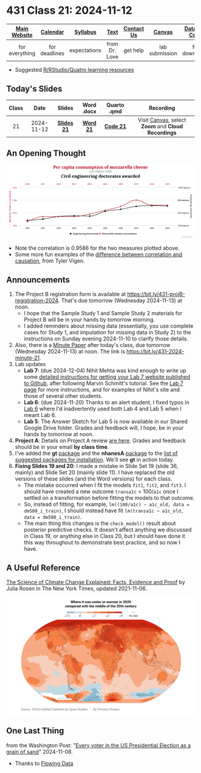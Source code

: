 # 431 Class 21: 2024-11-12

[Main Website](https://thomaselove.github.io/431-2024/) | [Calendar](https://thomaselove.github.io/431-2024/calendar.html) | [Syllabus](https://thomaselove.github.io/431-syllabus-2024/) | [Text](https://thomaselove.github.io/431-book/) | [Contact Us](https://thomaselove.github.io/431-2024/contact.html) | [Canvas](https://canvas.case.edu) | [Data and Code](https://github.com/THOMASELOVE/431-data)
:-----------: | :--------------: | :----------: | :---------: | :-------------: | :-----------: | :------------:
for everything | for deadlines | expectations | from Dr. Love | get help | lab submission | for downloads

- Suggested [R/RStudio/Quatro learning resources](https://thomaselove.github.io/431-2024/resources.html)

## Today's Slides

Class | Date | Slides | Word .docx | Quarto .qmd | Recording
:---: | :--------: | :------: | :------: | :------: | :-------------:
21 | 2024-11-12 | **[Slides 21](https://thomaselove.github.io/431-slides-2024/class21.html)** | **[Word 21](https://thomaselove.github.io/431-slides-2024/class21w.docx)** | **[Code 21](https://github.com/THOMASELOVE/431-slides-2024/blob/main/class21.qmd)** | Visit [Canvas](https://canvas.case.edu/), select **Zoom** and **Cloud Recordings**

## An Opening Thought

![](spurious.png) 

- Note the correlation is 0.9586 for the two measures plotted above.
- Some more fun examples of the [difference between correlation and causation](http://www.tylervigen.com/spurious-correlations), from Tyler Vigen.

## Announcements

1. The Project B registration form is available at <https://bit.ly/431-projB-registration-2024>. That's due tomorrow (Wednesday 2024-11-13) at noon.
    - I hope that the Sample Study 1 and Sample Study 2 materials for Project B will be in your hands by tomorrow morning.
    - I added reminders about missing data (essentially, you use complete cases for Study 1, and imputation for missing data in Study 2) to the instructions on Sunday evening 2024-11-10 to clarify those details.
2. Also, there is a [Minute Paper](https://bit.ly/431-2024-minute-21) after today's class, due tomorrow (Wednesday 2024-11-13) at noon. The link is <https://bit.ly/431-2024-minute-21>.
3. Lab updates
    - **Lab 7**: (due 2024-12-04) Nihit Mehta was kind enough to write up some [detailed instructions for getting your Lab 7 website published to Github](https://github.com/THOMASELOVE/431-labs-2024/blob/main/lab7/lab7_publishing_advice_for_github.pdf), after following Marvin Schmitt's tutorial. See the [Lab 7 page](https://github.com/THOMASELOVE/431-labs-2024/blob/main/lab7/README.md) for more instructions, and for examples of Nihit's site and those of several other students.
    - **Lab 6**: (due 2024-11-20) Thanks to an alert student, I fixed typos in [Lab 6](https://github.com/THOMASELOVE/431-labs-2024/blob/main/lab6/README.md) where I'd inadvertently used both Lab 4 and Lab 5 when I meant Lab 6.
    - **Lab 5**: The Answer Sketch for Lab 5 is now available in our Shared Google Drive folder. Grades and feedback will, I hope, be in your hands by tomorrow at noon.
4. **Project A**: Details on Project A review [are here](https://github.com/THOMASELOVE/431-classes-2024/blob/main/projectA/portfolio_review.md). Grades and feedback should be in your email **by class time**.
5. I've added the **gt** [package](https://gt.rstudio.com/) and the **nhanesA** [package](https://cran.r-project.org/web/packages/nhanesA/vignettes/Introducing_nhanesA.html) to the [list of suggested packages for installation](https://github.com/THOMASELOVE/431-packages). We'll see **gt** in action today.
6. **Fixing Slides 19 and 20**: I made a mistake in Slide Set 19 (slide 36, mainly) and Slide Set 20 (mainly slide 11). I have replaced the old versions of these slides (and the Word versions) for each class.
    - The mistake occurred when I fit the models `fit1`, `fit2`, and `fit3`. I should have created a new outcome `transa1c` = 100/`a1c` once I settled on a transformation before fitting the models to that outcome.
    - So, instead of fitting, for example, `lm((100/a1c) ~ a1c_old, data = dm500_i_train)`, I should instead have fit `lm(transa1c ~ a1c_old, data = dm500_i_train)`.
    - The main thing this changes is the `check_model()` result about posterior predictive checks. It doesn't affect anything we discussed in Class 19, or anything else in Class 20, but I should have done it this way throughout to demonstrate best practice, and so now I have.

## A Useful Reference

[The Science of Climate Change Explained: Facts, Evidence and Proof](https://www.nytimes.com/article/climate-change-global-warming-faq.html) by Julia Rosen in The New York Times, updated 2021-11-06.

![](climate_nyt.png)

  
## One Last Thing

from the Washington Post: "[Every voter in the US Presidential Election as a grain of sand](https://www.washingtonpost.com/elections/interactive/2024/2024-election-vote-map/?pwapi_token=eyJ0eXAiOiJKV1QiLCJhbGciOiJIUzI1NiJ9.eyJyZWFzb24iOiJnaWZ0IiwibmJmIjoxNzMxMzAxMjAwLCJpc3MiOiJzdWJzY3JpcHRpb25zIiwiZXhwIjoxNzMyNjgzNTk5LCJpYXQiOjE3MzEzMDEyMDAsImp0aSI6IjIwZWQ2YWU1LTQwYjEtNDQwNC1hNjc2LWMxNzZhMTlhNGNlOSIsInVybCI6Imh0dHBzOi8vd3d3Lndhc2hpbmd0b25wb3N0LmNvbS9lbGVjdGlvbnMvaW50ZXJhY3RpdmUvMjAyNC8yMDI0LWVsZWN0aW9uLXZvdGUtbWFwLyJ9.ON4zLEKjBGQNlm_4d9V_iGDpBaRAqgh9vMpaCJ_HUZQ&itid=gfta)" 2024-11-08.

- Thanks to [Flowing Data](https://flowingdata.com/)


